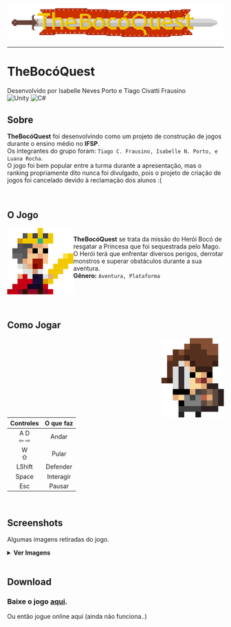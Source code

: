 <center>
	<img src="images/Logo.png" width=1058 alt="TheBocoQuest Logo"/>
</center>

---

# TheBocóQuest
Desenvolvido por Isabelle Neves Porto e Tiago Civatti Frausino  
![Unity](https://img.shields.io/badge/Unity-ffffff?logo=Unity&logoColor=black&style=for-the-badge)
![C#](https://img.shields.io/badge/C%20Sharp-239120?logo=csharp&style=for-the-badge)


 ## Sobre
 **TheBocóQuest** foi desenvolvindo como um projeto de construção de jogos durante o ensino médio no **IFSP**.  
 Os integrantes do grupo foram: `Tiago C. Frausino, Isabelle N. Porto, e Luana Rocha`.  
 O jogo foi bem popular entre a turma durante a apresentação, mas o ranking propriamente dito nunca foi divulgado, pois o projeto de criação de jogos foi cancelado devido à reclamação dos alunos :(

<br>

 ## O Jogo
 <img align="left" src="images/king.png" width=154 alt="The High King"><br>
 **TheBocóQuest** se trata da missão do Herói Bocó de resgatar a Princesa que foi sequestrada pelo Mago. O Herói terá que enfrentar diversos perigos, derrotar monstros e superar obstáculos durante a sua aventura.  
 **Gênero:** `Aventura, Plataforma`

<br><br><br>

 ## Como Jogar
<img align="right" src="images/player.png" width=145 alt="Hero">  

| Controles | O que faz |
| :-------: | :-------: |
|A D <br> ⇦ ⇨ | Andar |
|W <br> ⇧ |Pular|
|LShift|Defender|
|Space|Interagir|
|Esc|Pausar|

<br>

## Screenshots
Algumas imagens retiradas do jogo.
<details>
	<summary><b>Ver Imagens</b></font></summary>
	<br><br>
	<div align="center">
		<img src="images/screenshot1.PNG" alt="Imagem da Tela de Inicio"><br><br><br>
		<img src="images/screenshot2.PNG" alt="O Heroi e o Rei"><br><br><br>
		<img src="images/screenshot3.PNG" alt="Obstaculos"><br><br><br>
		<img src="images/screenshot4.PNG" alt="Inimigos"><br><br><br>
		<img src="images/screenshot5.PNG" alt="Cavalinho!"><br><br><br>
		<img src="images/screenshot6.PNG" alt="Fase da Floresta"><br><br><br>
	</div>
</details>

<br>

## Download
### Baixe o jogo [aqui](https://raw.github.com/IsabelleNP/TheBocoQuest/main/TheBocoQuest.exe).  
Ou então jogue online aqui (ainda não funciona..)

